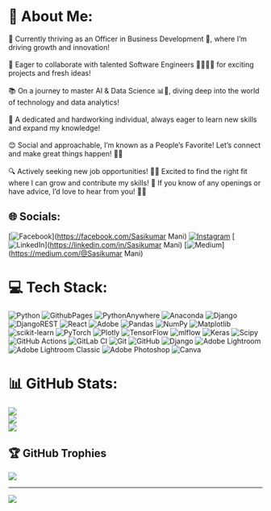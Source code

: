 # 💫 About Me:
🌟 Currently thriving as an Officer in Business Development 💼, where I’m driving growth and innovation! <br><br>🤝 Eager to collaborate with talented Software Engineers 👩‍💻👨‍💻 for exciting projects and fresh ideas!<br><br>📚 On a journey to master AI & Data Science 📊🤖, diving deep into the world of technology and data analytics! <br><br>💪 A dedicated and hardworking individual, always eager to learn new skills and expand my knowledge! <br><br>😊 Social and approachable, I’m known as a People’s Favorite! Let’s connect and make great things happen! 🎉✨<br><br>🔍 Actively seeking new job opportunities! 💼✨ Excited to find the right fit where I can grow and contribute my skills! 🌟 If you know of any openings or have advice, I’d love to hear from you! 🤝😊


## 🌐 Socials:
[![Facebook](https://img.shields.io/badge/Facebook-%231877F2.svg?logo=Facebook&logoColor=white)](https://facebook.com/Sasikumar Mani)
[![Instagram](https://img.shields.io/badge/Instagram-%23E4405F.svg?logo=Instagram&logoColor=white)](https://instagram.com/sasii.sk) 
[![LinkedIn](https://img.shields.io/badge/LinkedIn-%230077B5.svg?logo=linkedin&logoColor=white)](https://linkedin.com/in/Sasikumar Mani) 
[![Medium](https://img.shields.io/badge/Medium-12100E?logo=medium&logoColor=white)](https://medium.com/@Sasikumar Mani) 

# 💻 Tech Stack:
![Python](https://img.shields.io/badge/python-3670A0?style=for-the-badge&logo=python&logoColor=ffdd54) ![GithubPages](https://img.shields.io/badge/github%20pages-121013?style=for-the-badge&logo=github&logoColor=white) ![PythonAnywhere](https://img.shields.io/badge/pythonanywhere-%232F9FD7.svg?style=for-the-badge&logo=pythonanywhere&logoColor=151515) ![Anaconda](https://img.shields.io/badge/Anaconda-%2344A833.svg?style=for-the-badge&logo=anaconda&logoColor=white) ![Django](https://img.shields.io/badge/django-%23092E20.svg?style=for-the-badge&logo=django&logoColor=white) ![DjangoREST](https://img.shields.io/badge/DJANGO-REST-ff1709?style=for-the-badge&logo=django&logoColor=white&color=ff1709&labelColor=gray) ![React](https://img.shields.io/badge/react-%2320232a.svg?style=for-the-badge&logo=react&logoColor=%2361DAFB) ![Adobe](https://img.shields.io/badge/adobe-%23FF0000.svg?style=for-the-badge&logo=adobe&logoColor=white) ![Pandas](https://img.shields.io/badge/pandas-%23150458.svg?style=for-the-badge&logo=pandas&logoColor=white) ![NumPy](https://img.shields.io/badge/numpy-%23013243.svg?style=for-the-badge&logo=numpy&logoColor=white) ![Matplotlib](https://img.shields.io/badge/Matplotlib-%23ffffff.svg?style=for-the-badge&logo=Matplotlib&logoColor=black) ![scikit-learn](https://img.shields.io/badge/scikit--learn-%23F7931E.svg?style=for-the-badge&logo=scikit-learn&logoColor=white) ![PyTorch](https://img.shields.io/badge/PyTorch-%23EE4C2C.svg?style=for-the-badge&logo=PyTorch&logoColor=white) ![Plotly](https://img.shields.io/badge/Plotly-%233F4F75.svg?style=for-the-badge&logo=plotly&logoColor=white) ![TensorFlow](https://img.shields.io/badge/TensorFlow-%23FF6F00.svg?style=for-the-badge&logo=TensorFlow&logoColor=white) ![mlflow](https://img.shields.io/badge/mlflow-%23d9ead3.svg?style=for-the-badge&logo=numpy&logoColor=blue) ![Keras](https://img.shields.io/badge/Keras-%23D00000.svg?style=for-the-badge&logo=Keras&logoColor=white) ![Scipy](https://img.shields.io/badge/SciPy-%230C55A5.svg?style=for-the-badge&logo=scipy&logoColor=%white) ![GitHub Actions](https://img.shields.io/badge/github%20actions-%232671E5.svg?style=for-the-badge&logo=githubactions&logoColor=white) ![GitLab CI](https://img.shields.io/badge/gitlab%20CI-%23181717.svg?style=for-the-badge&logo=gitlab&logoColor=white) ![Git](https://img.shields.io/badge/git-%23F05033.svg?style=for-the-badge&logo=git&logoColor=white) ![GitHub](https://img.shields.io/badge/github-%23121011.svg?style=for-the-badge&logo=github&logoColor=white) ![Django](https://img.shields.io/badge/django-%23092E20.svg?style=for-the-badge&logo=django&logoColor=white) ![Adobe Lightroom](https://img.shields.io/badge/Adobe%20Lightroom-31A8FF.svg?style=for-the-badge&logo=Adobe%20Lightroom&logoColor=white) ![Adobe Lightroom Classic](https://img.shields.io/badge/Adobe%20Lightroom%20Classic-31A8FF.svg?style=for-the-badge&logo=Adobe%20Lightroom%20Classic&logoColor=white) ![Adobe Photoshop](https://img.shields.io/badge/adobe%20photoshop-%2331A8FF.svg?style=for-the-badge&logo=adobe%20photoshop&logoColor=white) ![Canva](https://img.shields.io/badge/Canva-%2300C4CC.svg?style=for-the-badge&logo=Canva&logoColor=white)
# 📊 GitHub Stats:
![](https://github-readme-stats.vercel.app/api?username=SASIKUMARMANI5000&theme=ambient_gradient&hide_border=false&include_all_commits=false&count_private=false)<br/>
![](https://github-readme-streak-stats.herokuapp.com/?user=SASIKUMARMANI5000&theme=ambient_gradient&hide_border=false)<br/>
![](https://github-readme-stats.vercel.app/api/top-langs/?username=SASIKUMARMANI5000&theme=ambient_gradient&hide_border=false&include_all_commits=false&count_private=false&layout=compact)

## 🏆 GitHub Trophies
![](https://github-profile-trophy.vercel.app/?username=SASIKUMARMANI5000&theme=radical&no-frame=false&no-bg=false&margin-w=4)

---
[![](https://visitcount.itsvg.in/api?id=SASIKUMARMANI5000&icon=0&color=0)](https://visitcount.itsvg.in)

<!-- Proudly created with GPRM ( https://gprm.itsvg.in ) -->
